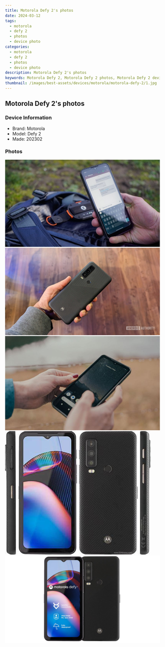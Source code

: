 ```yaml
---
title: Motorola Defy 2's photos
date: 2024-03-12
tags: 
  - motorola
  - defy 2
  - photos
  - device photo
categories: 
  - motorola
  - defy 2
  - photos
  - device photo
description: Motorola Defy 2's photos
keywords: Motorola Defy 2, Motorola Defy 2 photos, Motorola Defy 2 device photo
thumbnail: /images/best-assets/devices/motorola/motorola-defy-2/1.jpg
---
```


## Motorola Defy 2's photos

### Device Information

- Brand: Motorola
- Model: Defy 2
- Made: 202302

### Photos

![/images/best-assets/devices/motorola/motorola-defy-2/1.jpg](/images/best-assets/devices/motorola/motorola-defy-2/1.jpg)
![/images/best-assets/devices/motorola/motorola-defy-2/2.jpg](/images/best-assets/devices/motorola/motorola-defy-2/2.jpg)
![/images/best-assets/devices/motorola/motorola-defy-2/3.jpg](/images/best-assets/devices/motorola/motorola-defy-2/3.jpg)
![/images/best-assets/devices/motorola/motorola-defy-2/4.jpg](/images/best-assets/devices/motorola/motorola-defy-2/4.jpg)
![/images/best-assets/devices/motorola/motorola-defy-2/5.jpg](/images/best-assets/devices/motorola/motorola-defy-2/5.jpg)
